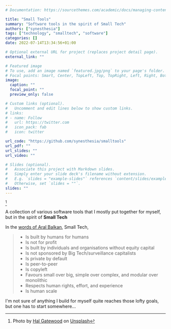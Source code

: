 ```yaml
---
# Documentation: https://sourcethemes.com/academic/docs/managing-content/

title: "Small Tools"
summary: "Software tools in the spirit of Small Tech"
authors: ["synesthesia"]
tags: ["technology", "smalltech", "software"]
categories: []
date: 2022-07-14T13:34:56+01:00

# Optional external URL for project (replaces project detail page).
external_link: ""

# Featured image
# To use, add an image named `featured.jpg/png` to your page's folder.
# Focal points: Smart, Center, TopLeft, Top, TopRight, Left, Right, BottomLeft, Bottom, BottomRight.
image:
  caption: ""
  focal_point: ""
  preview_only: false

# Custom links (optional).
#   Uncomment and edit lines below to show custom links.
# links:
# - name: Follow
#   url: https://twitter.com
#   icon_pack: fab
#   icon: twitter

url_code: "https://github.com/synesthesia/smalltools"
url_pdf: ""
url_slides: ""
url_video: ""

# Slides (optional).
#   Associate this project with Markdown slides.
#   Simply enter your slide deck's filename without extension.
#   E.g. `slides = "example-slides"` references `content/slides/example-slides.md`.
#   Otherwise, set `slides = ""`.
slides: ""
---
```

[^1]

A collection of various software tools that I mostly put together for myself, but in the spirit of **Small Tech**

In the [words of Aral Balkan](https://ar.al/2019/03/04/small-technology/), Small Tech, 

>- Is built by humans for humans
>- Is not for profit
>- Is built by individuals and organisations without equity capital
>- Is not sponsored by Big Tech/surveillance capitalists
>- Is private by default
>- Is peer-to-peer
>- Is copyleft
>- Favours small over big, simple over complex, and modular over monolithic
>- Respects human rights, effort, and experience
>- Is human scale

I'm not sure of anything I build for myself quite reaches those lofty goals, but one has to start somewhere...

[^1]: Photo by [Hal Gatewood](https://unsplash.com/@halacious?utm_source=unsplash&utm_medium=referral&utm_content=creditCopyText) on [Unsplash](https://unsplash.com/s/photos/digital-tools?utm_source=unsplash&utm_medium=referral&utm_content=creditCopyText)
  